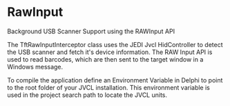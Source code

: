 # RawInput
Background USB Scanner Support using the RAWInput API

The TftRawInputInterceptor class uses the JEDI Jvcl HidController to detect the USB scanner
and fetch it's device information.  The RAW Input API is used to read barcodes, which are then sent to the target window in a Windows message.

To compile the application define an Environment Variable in Delphi to point to the root folder of your JVCL installation.  This environment variable is used in the project search path to locate the JVCL units.

